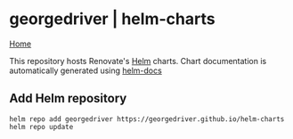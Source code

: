 # georgedriver | helm-charts

[Home](https://georgedriver.github.io/helm-charts)

This repository hosts Renovate's [Helm](https://helm.sh) charts. Chart documentation is automatically generated using [helm-docs](https://github.com/norwoodj/helm-docs)

## Add Helm repository

```shell
helm repo add georgedriver https://georgedriver.github.io/helm-charts
helm repo update
```
